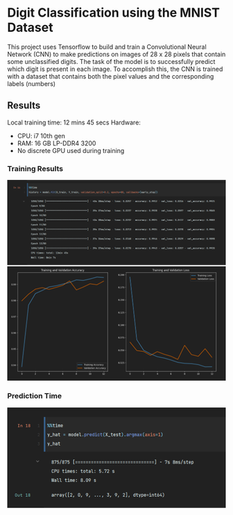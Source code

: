 # Digit Classification using the MNIST Dataset

This project uses Tensorflow to build and train a Convolutional Neural Network (CNN) to make predictions on images of 
28 x 28 pixels that contain some unclassified digits. The task of the model is to successfully predict which digit is 
present in each image. To accomplish this, the CNN is trained with a dataset that contains both the pixel values and the 
corresponding labels (numbers) 


## Results
Local training time: 12 mins 45 secs
Hardware:
* CPU: i7 10th gen
* RAM: 16 GB LP-DDR4 3200 
* No discrete GPU used during training

### Training Results
![img.png](img/img_0.png)
![img.png](img/img_1.png)

### Prediction Time
![img.png](img/img_2.png)